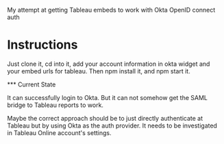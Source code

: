 My attempt at getting Tableau embeds to work with Okta OpenID connect auth

Instructions
==

Just clone it, cd into it, add your account information in okta widget and your embed urls for tableau. Then npm install it, and npm start it.

*** Current State

It can successfully login to Okta. But it can not somehow get the SAML bridge to Tableau reports to work.

Maybe the correct approach should be to just directly authenticate at Tableau but by using Okta as the auth provider. It needs to be investigated in Tableau Online account's settings.

